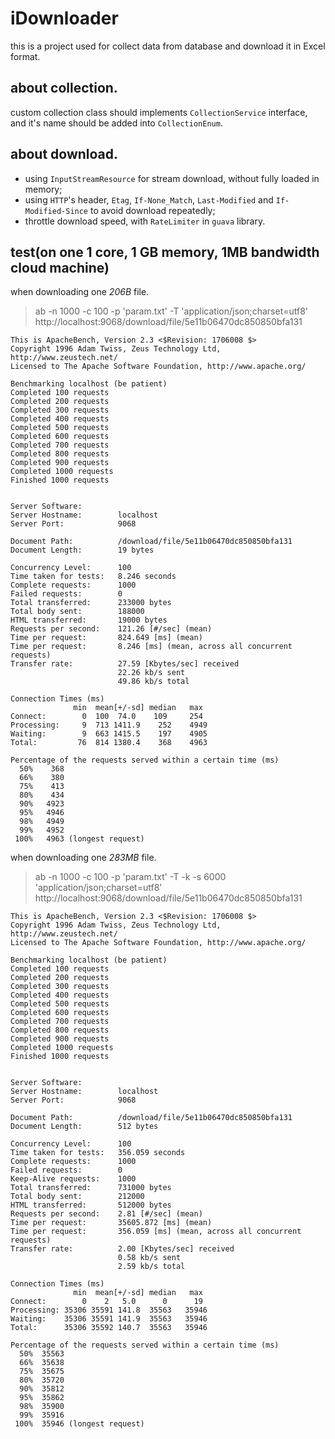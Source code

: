 # iDownloader

this is a project used for collect data from database and download it in Excel format.

## about collection.

custom collection class should implements ```CollectionService``` interface, and it's name should be added into ```CollectionEnum```. 

## about download.

- using ```InputStreamResource``` for stream download, without fully loaded in memory;
- using ```HTTP```'s header, ```Etag```, ```If-None_Match```, ```Last-Modified``` and ```If-Modified-Since``` to avoid download repeatedly;
- throttle download speed, with ```RateLimiter``` in ```guava``` library.

## test(on one 1 core, 1 GB memory, 1MB bandwidth cloud machine)

when downloading one *206B* file.

> ab -n 1000 -c 100 -p 'param.txt' -T 'application/json;charset=utf8' http://localhost:9068/download/file/5e11b06470dc850850bfa131

``` 
This is ApacheBench, Version 2.3 <$Revision: 1706008 $>
Copyright 1996 Adam Twiss, Zeus Technology Ltd, http://www.zeustech.net/
Licensed to The Apache Software Foundation, http://www.apache.org/

Benchmarking localhost (be patient)
Completed 100 requests
Completed 200 requests
Completed 300 requests
Completed 400 requests
Completed 500 requests
Completed 600 requests
Completed 700 requests
Completed 800 requests
Completed 900 requests
Completed 1000 requests
Finished 1000 requests


Server Software:        
Server Hostname:        localhost
Server Port:            9068

Document Path:          /download/file/5e11b06470dc850850bfa131
Document Length:        19 bytes

Concurrency Level:      100
Time taken for tests:   8.246 seconds
Complete requests:      1000
Failed requests:        0
Total transferred:      233000 bytes
Total body sent:        188000
HTML transferred:       19000 bytes
Requests per second:    121.26 [#/sec] (mean)
Time per request:       824.649 [ms] (mean)
Time per request:       8.246 [ms] (mean, across all concurrent requests)
Transfer rate:          27.59 [Kbytes/sec] received
                        22.26 kb/s sent
                        49.86 kb/s total

Connection Times (ms)
              min  mean[+/-sd] median   max
Connect:        0  100  74.0    109     254
Processing:     9  713 1411.9    252    4949
Waiting:        9  663 1415.5    197    4905
Total:         76  814 1380.4    368    4963

Percentage of the requests served within a certain time (ms)
  50%    368
  66%    380
  75%    413
  80%    434
  90%   4923
  95%   4946
  98%   4949
  99%   4952
 100%   4963 (longest request)
 ```

when downloading one *283MB* file.

> ab -n 1000 -c 100 -p 'param.txt' -T -k -s 6000 'application/json;charset=utf8' http://localhost:9068/download/file/5e11b06470dc850850bfa131

```
This is ApacheBench, Version 2.3 <$Revision: 1706008 $>
Copyright 1996 Adam Twiss, Zeus Technology Ltd, http://www.zeustech.net/
Licensed to The Apache Software Foundation, http://www.apache.org/

Benchmarking localhost (be patient)
Completed 100 requests
Completed 200 requests
Completed 300 requests
Completed 400 requests
Completed 500 requests
Completed 600 requests
Completed 700 requests
Completed 800 requests
Completed 900 requests
Completed 1000 requests
Finished 1000 requests


Server Software:        
Server Hostname:        localhost
Server Port:            9068

Document Path:          /download/file/5e11b06470dc850850bfa131
Document Length:        512 bytes

Concurrency Level:      100
Time taken for tests:   356.059 seconds
Complete requests:      1000
Failed requests:        0
Keep-Alive requests:    1000
Total transferred:      731000 bytes
Total body sent:        212000
HTML transferred:       512000 bytes
Requests per second:    2.81 [#/sec] (mean)
Time per request:       35605.872 [ms] (mean)
Time per request:       356.059 [ms] (mean, across all concurrent requests)
Transfer rate:          2.00 [Kbytes/sec] received
                        0.58 kb/s sent
                        2.59 kb/s total

Connection Times (ms)
              min  mean[+/-sd] median   max
Connect:        0    2   5.0      0      19
Processing: 35306 35591 141.8  35563   35946
Waiting:    35306 35591 141.9  35563   35946
Total:      35306 35592 140.7  35563   35946

Percentage of the requests served within a certain time (ms)
  50%  35563
  66%  35638
  75%  35675
  80%  35720
  90%  35812
  95%  35862
  98%  35900
  99%  35916
 100%  35946 (longest request)
```
